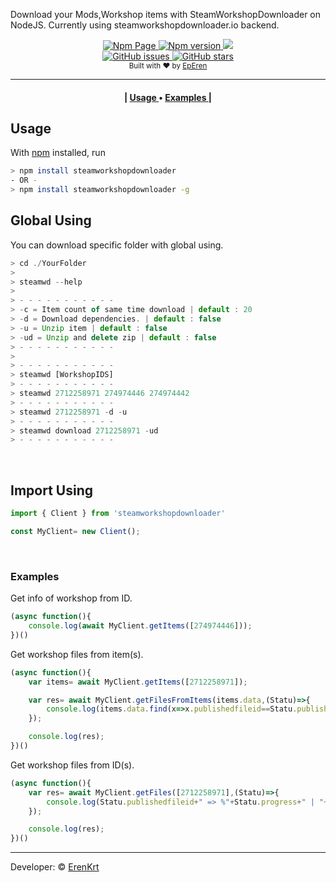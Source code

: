 Download your Mods,Workshop items with SteamWorkshopDownloader on NodeJS.
Currently using steamworkshopdownloader.io backend. 
<div align="center">
    <a href="https://www.npmjs.com/package/steamworkshopdownloader">
        <img alt="Npm Page" src="https://img.shields.io/badge/steamworkshopdownloader-red?style=for-the-badge&logo=npm">
        <img alt="Npm version" src="https://img.shields.io/npm/v/steamworkshopdownloader?style=for-the-badge">
    </a>
    <img src="https://img.shields.io/npm/l/steamworkshopdownloader?style=for-the-badge">
    <br>
    <a href="https://github.com/ErenKrt/Node-SteamWorkshopDownloader/issues">
        <img alt="GitHub issues" src="https://img.shields.io/github/issues/ErenKrt/Node-SteamWorkshopDownloader?style=for-the-badge">
    </a>
    <a href="https://github.com/ErenKrt/Node-SteamWorkshopDownloader/stargazers">
        <img alt="GitHub stars" src="https://img.shields.io/github/stars/ErenKrt/Node-SteamWorkshopDownloader?style=for-the-badge">
    </a>
</div>
<div align="center">
  <sub>Built with ❤︎ by
  <a href="https://instagram.com/ep.eren/">EpEren</a>
</div>
<hr>
<div align="center">
  <h4>
  |
    <a href="#usage">
      Usage
    </a>
    •
     <a href="#examples">
      Examples
    </a>
    |
  </h4>
</div>

## Usage
With [npm](https://npmjs.org/) installed, run
<br>
```sh
> npm install steamworkshopdownloader
- OR - 
> npm install steamworkshopdownloader -g
```
## Global Using
You can download specific folder with global using.
```js
> cd ./YourFolder
>
> steamwd --help
>
> - - - - - - - - - - -
> -c = Item count of same time download | default : 20
> -d = Download dependencies. | default : false
> -u = Unzip item | default : false
> -ud = Unzip and delete zip | default : false
> - - - - - - - - - - -
>
> - - - - - - - - - - -
> steamwd [WorkshopIDS]
> - - - - - - - - - - -
> steamwd 2712258971 274974446 274974442
> - - - - - - - - - - -
> steamwd 2712258971 -d -u
> - - - - - - - - - - -
> steamwd download 2712258971 -ud
> - - - - - - - - - - -
```
<br>

## Import Using
```js
import { Client } from 'steamworkshopdownloader'

const MyClient= new Client();
```
<br>

### Examples
Get info of workshop from ID.
```js
(async function(){
    console.log(await MyClient.getItems([274974446]));
})()
```

Get workshop files from item(s).
```js
(async function(){
    var items= await MyClient.getItems([2712258971]);

    var res= await MyClient.getFilesFromItems(items.data,(Statu)=>{
        console.log(items.data.find(x=>x.publishedfileid==Statu.publishedfileid).title_disk_safe+" => %"+Statu.progress+" | "+Statu.status);
    });

    console.log(res);
})()
```

Get workshop files from ID(s).
```js
(async function(){
    var res= await MyClient.getFiles([2712258971],(Statu)=>{
        console.log(Statu.publishedfileid+" => %"+Statu.progress+" | "+Statu.status);
    });

    console.log(res);
})()
```
<hr>

Developer: &copy; [ErenKrt](https://www.instagram.com/ep.eren/)